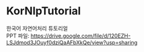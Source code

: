 # KorNlpTutorial   
한국어 자연어처리 튜토리얼   
PPT 파일: https://drive.google.com/file/d/120EZH-LSJdmod3JOuyf0dziQaAFbXkQe/view?usp=sharing    
